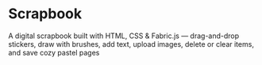 # Scrapbook
A digital scrapbook built with HTML, CSS &amp; Fabric.js — drag-and-drop stickers, draw with brushes, add text, upload images, delete or clear items, and save cozy pastel pages
